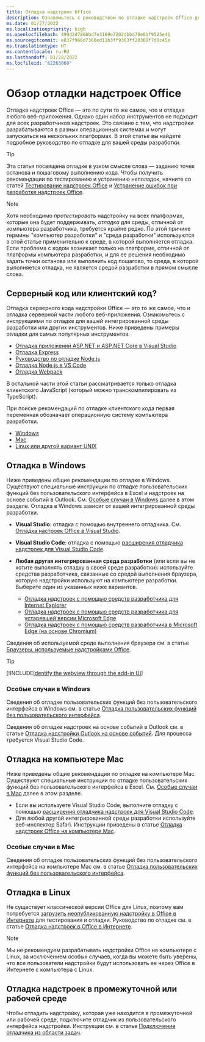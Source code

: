 ```yaml
---
title: Отладка надстроек Office
description: Ознакомьтесь с руководством по отладке надстроек Office для среды разработки
ms.date: 01/27/2022
ms.localizationpriority: high
ms.openlocfilehash: 490d2d786bbd7e3169e7202dbbd70e81f9525e41
ms.sourcegitcommit: e837f966d7360ed11b3ff9363ff20380f7d0c45e
ms.translationtype: HT
ms.contentlocale: ru-RU
ms.lasthandoff: 01/28/2022
ms.locfileid: "62263060"
---
```

# <a name="overview-of-debugging-office-add-ins"></a>Обзор отладки надстроек Office

Отладка надстроек Office — это по сути то же самое, что и отладка любого веб-приложения. Однако один набор инструментов не подходит для всех разработчиков надстроек. Это связано с тем, что надстройки разрабатываются в разных операционных системах и могут запускаться на нескольких платформах. В этой статье вы найдете подробное руководство по отладке для вашей среды разработки.

> [!TIP]
> Эта статья посвящена отладке в узком смысле слова — заданию точек останова и пошаговому выполнению кода. Чтобы получить рекомендации по тестированию и устранению неполадок, начните со статей [Тестирование надстроек Office](test-debug-office-add-ins.md) и [Устранение ошибок при разработке надстроек Office](troubleshoot-development-errors.md).

> [!NOTE]
> Хотя необходимо *протестировать* надстройку на всех платформах, которые она будет поддерживать, *отладка* для среды, отличной от компьютера разработчика, требуется крайне редко. По этой причине термины "компьютер разработки" и "среда разработки" используются в этой статье применительно к среде, в которой выполняется отладка. Если проблема с кодом возникает только на платформе, отличной от платформы компьютера разработки, и для ее решения необходимо задать точки останова или выполнить код пошагово, то среда, в которой выполняется отладка, не является средой разработки в прямом смысле слова.

## <a name="server-side-or-client-side"></a>Серверный код или клиентский код?

Отладка серверного кода надстройки Office — это то же самое, что и отладка серверной части любого веб-приложения. Ознакомьтесь с инструкциями по отладке для вашей интегрированной среды разработки или других инструментов. Ниже приведены примеры отладки для самых популярных инструментов.

- [Отладка приложений ASP.NET и ASP.NET Core в Visual Studio](/visualstudio/debugger/how-to-enable-debugging-for-aspnet-applications)
- [Отладка Express](https://expressjs.com/en/guide/debugging.html)
- [Руководство по отладке Node.js](https://nodejs.org/en/docs/guides/debugging-getting-started/)
- [Отладка Node.js в VS Code](https://code.visualstudio.com/docs/nodejs/nodejs-debugging)
- [Отладка Webpack](https://webpack.js.org/contribute/debugging/)

В остальной части этой статьи рассматривается только отладка клиентского JavaScript (который можно транскомпилировать из TypeScript).

При поиске рекомендаций по отладке клиентского кода первая переменная обозначает операционную систему компьютера разработки.

- [Windows](#debug-on-windows)
- [Mac](#debug-on-mac)
- [Linux или другой вариант UNIX](#debug-on-linux)

## <a name="debug-on-windows"></a>Отладка в Windows

Ниже приведены общие рекомендации по отладке в Windows. Существуют специальные инструкции по отладке пользовательских функций без пользовательского интерфейса в Excel и надстроек на основе событий в Outlook. См. [Особые случаи в Windows](#special-cases-in-windows) далее в этом разделе. Отладка в Windows зависит от вашей интегрированной среды разработки.

- **Visual Studio**: отладка с помощью внутреннего отладчика. См. [Отладка настроек Office в Visual Studio](../develop/debug-office-add-ins-in-visual-studio.md).
- **Visual Studio Code**: отладка с помощью [расширения отладчика надстроек для Visual Studio Code](debug-with-vs-extension.md).
- **Любая другая интегрированная среда разработки** (или если вы не хотите выполнять отладку в своей среде разработки): используйте средства разработчика, связанные со средой выполнения браузера, которую надстройки используют на компьютере разработки. Выберите один из указанных ниже вариантов.

    - [Отладка надстроек с помощью средств разработчика для Internet Explorer](debug-add-ins-using-f12-tools-ie.md)
    - [Отладка надстроек с помощью средств разработчика для устаревшей версии Microsoft Edge](debug-add-ins-using-devtools-edge-legacy.md)
    - [Отладка надстроек с помощью средств разработчика в Microsoft Edge (на основе Chromium)](debug-add-ins-using-devtools-edge-chromium.md)

Сведения об используемой среде выполнения браузера см. в статье [Браузеры, используемые надстройками Office](../concepts/browsers-used-by-office-web-add-ins.md).

> [!TIP]
> [!INCLUDE[Identify the webview through the add-in UI](../includes/identify-webview-in-ui.md)]

### <a name="special-cases-in-windows"></a>Особые случаи в Windows

Сведения об отладке пользовательских функций без пользовательского интерфейса в Windows см. в статье [Отладка пользовательских функций без пользовательского интерфейса](../excel/custom-functions-debugging.md).

Сведения об отладке надстроек на основе событий в Outlook см. в статье [Отладка надстройки Outlook на основе событий](../outlook/debug-autolaunch.md). Для процесса требуется Visual Studio Code.

## <a name="debug-on-mac"></a>Отладка на компьютере Mac

Ниже приведены общие рекомендации по отладке на компьютере Mac. Существуют специальные инструкции по отладке пользовательских функций без пользовательского интерфейса в Excel. См. [Особые случаи в Mac](#special-cases-in-mac) далее в этом разделе.

- Если вы используете Visual Studio Code, выполните отладку с помощью [расширения отладчика надстроек для Visual Studio Code](debug-with-vs-extension.md).
- Для любой другой интегрированной среды разработки используйте веб-инспектор Safari. Инструкции приведены в статье [Отладка надстроек Office на компьютере Mac](debug-office-add-ins-on-ipad-and-mac.md).

### <a name="special-cases-in-mac"></a>Особые случаи в Mac

Сведения об отладке пользовательских функций без пользовательского интерфейса на компьютере Mac см. в статье [Отладка пользовательских функций без пользовательского интерфейса](../excel/custom-functions-debugging.md).

## <a name="debug-on-linux"></a>Отладка в Linux

Не существует классической версии Office для Linux, поэтому вам потребуется [загрузить неопубликованную надстройку в Office в Интернете](sideload-office-add-ins-for-testing.md) для тестирования и отладки. Руководство по отладке см. в статье [Отладка надстроек в Office в Интернете](debug-add-ins-in-office-online.md).

> [!NOTE]
> Мы не рекомендуем разрабатывать надстройки Office на компьютере с Linux, за исключением особых случаев, когда вы можете быть уверены, что все пользователи надстройки будут использовать ее через Office в Интернете с компьютера с Linux.

## <a name="debug-add-ins-in-staging-or-production"></a>Отладка надстроек в промежуточной или рабочей среде

Чтобы отладить надстройку, которая уже находится в промежуточной или рабочей среде, подключите отладчик из пользовательского интерфейса надстройки. Инструкции см. в статье [Подключение отладчика из области задач](attach-debugger-from-task-pane.md).